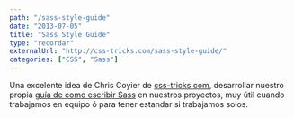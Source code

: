 ```yaml
---
path: "/sass-style-guide"
date: "2013-07-05"
title: "Sass Style Guide"
type: "recordar"
externalUrl: "http://css-tricks.com/sass-style-guide/"
categories: ["CSS", "Sass"]
---
```


Una excelente idea de Chris Coyier de [css-tricks.com](http://css-tricks.com/), desarrollar nuestro propia [guía de como escribir Sass](http://css-tricks.com/sass-style-guide/) en nuestros proyectos, muy útil cuando trabajamos en equipo &oacute; para tener estandar si trabajamos solos.